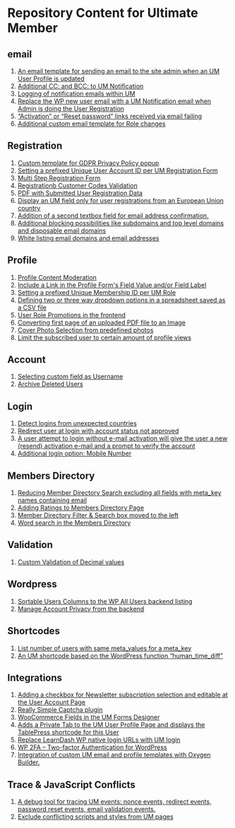 # Repository Content for Ultimate Member
## email
1. <a href="https://github.com/MissVeronica/um-admin-user-profile-update-email">An email template for sending an email to the site admin when an UM User Profile is updated </a>
2. <a href="https://github.com/MissVeronica/um-additional-email-recipients">Additional CC: and BCC: to UM Notification</a>
3. <a href="https://github.com/MissVeronica/um-log-send-email">Logging of notification emails within UM</a>
4. <a href="https://github.com/MissVeronica/um-email-admin-registration">Replace the WP new user email with a UM Notification email when Admin is doing the User Registration</a>
5. <a href="https://github.com/MissVeronica/um-landing-page-for-email-links">“Activation” or “Reset password” links received via email failing</a>
6. <a href="https://github.com/MissVeronica/UM-Role-is-changed-email">Additional custom email template for Role changes</a>

## Registration
1. <a href="https://github.com/MissVeronica/UM-GDPR-Privacy-Policy-popup">Custom template for GDPR Privacy Policy popup</a>
2. <a href="https://github.com/MissVeronica/um-unique-user-account-id">Setting a prefixed Unique User Account ID per UM Registration Form</a>
3. <a href="https://github.com/MissVeronica/um-multi-step-registration">Multi Step Registration Form</a>
4. <a href="https://github.com/MissVeronica/um-customer-codes">Registrationb Customer Codes Validation</a>
5. <a href="https://github.com/MissVeronica/UM-PDF-User-Submitted-data">PDF with Submitted User Registration Data</a>
6. <a href="https://github.com/MissVeronica/UM-EU-Registrations">Display an UM field only for user registrations from an European Union country</a>
7. <a href="https://github.com/MissVeronica/UM-Confirm-email-address-at-Registration">Addition of a second textbox field for email address confirmation.</a>
8. <a href="https://github.com/MissVeronica/um-black-listing-email-domains">Additional blocking possibilities like subdomains and top level domains and disposable email domains</a>
9. <a href="https://github.com/MissVeronica/um-white-listing-email-domains">White listing email domains and email addresses</a>

## Profile
1. <a href="https://github.com/MissVeronica/um-profile-content-moderation">Profile Content Moderation</a>
2. <a href="https://github.com/MissVeronica/um-fields-with-links">Include a Link in the Profile Form's Field Value and/or Field Label</a>
3. <a href="https://github.com/MissVeronica/um-unique-membership-id">Setting a prefixed Unique Membership ID per UM Role</a>
4. <a href="https://github.com/MissVeronica/um-three-way-dropdowns">Defining two or three way dropdown options in a spreadsheet saved as a CSV file</a>
5. <a href="https://github.com/MissVeronica/um-promote-users-role">User Role Promotions in the frontend</a>
6. <a href="https://github.com/MissVeronica/um-pdf-convert-image">Converting first page of an uploaded PDF file to an Image</a>
7. <a href="https://github.com/MissVeronica/um-cover-photo-selection">Cover Photo Selection from predefined photos</a>
8. <a href="https://github.com/MissVeronica/um-limit-custom-visit-profile">Limit the subscribed user to certain amount of profile views</a>

## Account
1. <a href="https://github.com/MissVeronica/um-custom-username-field">Selecting custom field as Username</a>
2. <a href="https://github.com/MissVeronica/UM-archive-users">Archive Deleted Users</a>

## Login
1. <a href="https://github.com/MissVeronica/um-detect-login-country">Detect logins from unexpected countries</a>
2. <a href="https://github.com/MissVeronica/um-redirect-logincheck">Redirect user at login with account status not approved</a>
3. <a href="https://github.com/MissVeronica/um-resend-activation">A user attempt to login without e-mail activation will give the user a new (resend) activation e-mail and a prompt to verify the account</a>
4. <a href="https://github.com/MissVeronica/UM-Mobile-Number-Login">Additional login option: Mobile Number</a>

## Members Directory
1. <a href="https://github.com/MissVeronica/um-reduced-member-directory-search">Reducing Member Directory Search excluding all fields with meta_key names containing email</a>
2. <a href="https://github.com/MissVeronica/um-ratings-members-directory">Adding Ratings to Members Directory Page</a>
3. <a href="https://github.com/MissVeronica/UM-Members-Directory-Left-Filter-Box">Member Directory Filter & Search box moved to the left</a>
4. <a href="Cover Photo Selection from predefined photos">Word search in the Members Directory</a>

## Validation
1. <a href="https://github.com/MissVeronica/UM-Decimal-Custom-Validation">Custom Validation of Decimal values</a>

## Wordpress
1. <a href="https://github.com/MissVeronica/um-sort-users-columns">Sortable Users Columns to the WP All Users backend listing</a>
2. <a href="https://github.com/MissVeronica/um-account-privacy-control">Manage Account Privacy from the backend</a>

## Shortcodes
1. <a href="https://github.com/MissVeronica/um-count-users">List number of users with same meta_values for a meta_key</a>
2. <a href="https://github.com/MissVeronica/um-form-shortcode-1">An UM shortcode based on the WordPress function “human_time_diff”</a>

## Integrations
1. <a href="https://github.com/MissVeronica/um-newsletter-plugin-checkbox">Adding a checkbox for Newsletter subscription selection and editable at the User Account Page</a>
2. <a href="https://github.com/MissVeronica/um-really-simple-captcha">Really Simple Captcha plugin</a>
3. <a href="https://github.com/MissVeronica/um-woo-predefined-fields">WooCommerce Fields in the UM Forms Designer</a>
4. <a href="https://github.com/MissVeronica/UM-TablePress-Integration">Adds a Private Tab to the UM User Profile Page and displays the TablePress shortcode for this User</a>
5. <a href="https://github.com/MissVeronica/Replace-WP-URLs-with-UM-login">Replace LearnDash WP native login URLs with UM login</a>
6. <a href="https://github.com/MissVeronica/UM-Two-factor-authentication">WP 2FA – Two-factor Authentication for WordPress</a>
7. <a href="https://github.com/MissVeronica/um-oxygen-email-templates">Integration of custom UM email and profile templates with Oxygen Builder.</a>

## Trace & JavaScript Conflicts
1. <a href="https://github.com/MissVeronica/um-events-trace-log">A debug tool for tracing UM events: nonce events, redirect events, password reset events, email validation events.</a>
2. <a href="https://github.com/MissVeronica/um-conflict-remover">Exclude conflicting scripts and styles from UM pages</a>

